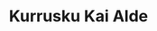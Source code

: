 ---
title: "Kurrusku Kai Alde"
url: /valle-de-trapaga-trapagaran/kurrusku-kai-alde/
shop: panadería
---